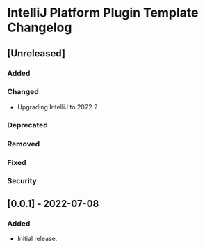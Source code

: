 <!-- Keep a Changelog guide -> https://keepachangelog.com -->

# IntelliJ Platform Plugin Template Changelog

## [Unreleased]
### Added

### Changed
- Upgrading IntelliJ to 2022.2

### Deprecated

### Removed

### Fixed

### Security

## [0.0.1] - 2022-07-08
### Added
- Initial release.